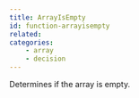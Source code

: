 ```yaml
---
title: ArrayIsEmpty
id: function-arrayisempty
related:
categories:
    - array
    - decision
---
```


Determines if the array is empty.